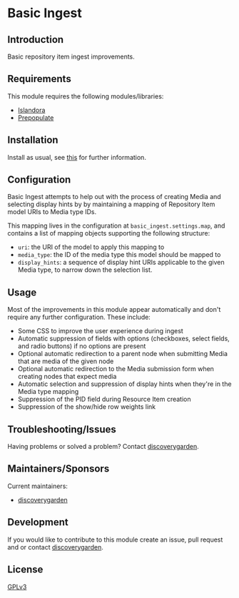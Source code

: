 # Basic Ingest

## Introduction

Basic repository item ingest improvements.

## Requirements

This module requires the following modules/libraries:

* [Islandora](https://github.com/Islandora/islandora)
* [Prepopulate](https://www.drupal.org/project/prepopulate)

## Installation

Install as usual, see
[this](https://drupal.org/documentation/install/modules-themes/modules-8) for
further information.

## Configuration

Basic Ingest attempts to help out with the process of creating Media and
selecting display hints by by maintaining a mapping of Repository Item model
URIs to Media type IDs.

This mapping lives in the configuration at `basic_ingest.settings.map`, and
contains a list of mapping objects supporting the following structure:

* `uri`: the URI of the model to apply this mapping to
* `media_type`: the ID of the media type this model should be mapped to
* `display_hints`: a sequence of display hint URIs applicable to the given
Media type, to narrow down the selection list.

## Usage

Most of the improvements in this module appear automatically and don't require
any further configuration. These include:

* Some CSS to improve the user experience during ingest
* Automatic suppression of fields with options (checkboxes, select fields, and
radio buttons) if no options are present
* Optional automatic redirection to a parent node when submitting Media that are
media of the given node
* Optional automatic redirection to the Media submission form when creating
nodes that expect media
* Automatic selection and suppression of display hints when they're in the
Media type mapping
* Suppression of the PID field during Resource Item creation
* Suppression of the show/hide row weights link

## Troubleshooting/Issues

Having problems or solved a problem? Contact
[discoverygarden](http://support.discoverygarden.ca).

## Maintainers/Sponsors

Current maintainers:

* [discoverygarden](http://www.discoverygarden.ca)

## Development

If you would like to contribute to this module create an issue, pull request
and or contact
[discoverygarden](http://support.discoverygarden.ca).

## License

[GPLv3](http://www.gnu.org/licenses/gpl-3.0.txt)
